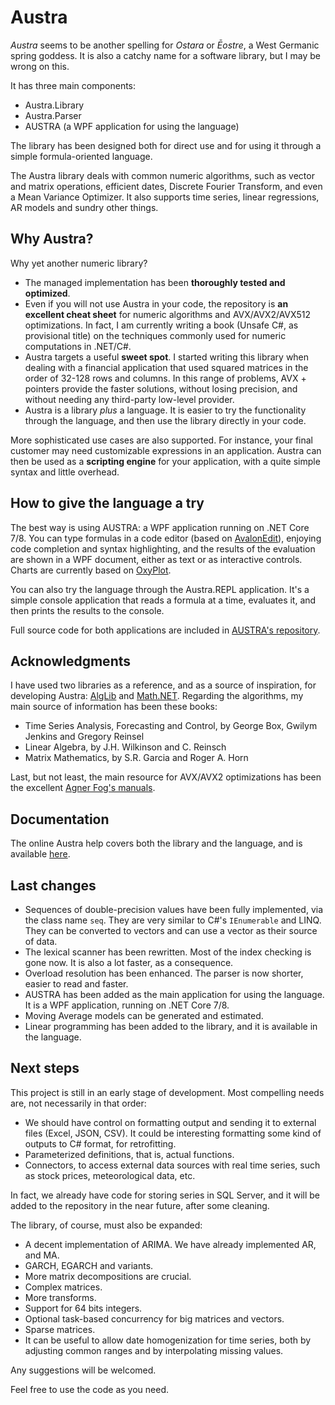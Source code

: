 ﻿# Austra

*Austra* seems to be another spelling for *Ostara* or *Ēostre*, a West Germanic spring goddess. It is also a catchy name for a software library, but I may be wrong on this.

It has three main components:
* Austra.Library
* Austra.Parser
* AUSTRA (a WPF application for using the language)

The library has been designed both for direct use and for using it through a simple formula-oriented language.

The Austra library deals with common numeric algorithms, such as vector and matrix operations, efficient dates, Discrete Fourier Transform, and even a Mean Variance Optimizer. It also supports time series, linear regressions, AR models and sundry other things.

## Why Austra?

Why yet another numeric library?
* The managed implementation has been __thoroughly tested and optimized__.
* Even if you will not use Austra in your code, the repository is __an excellent cheat sheet__ for numeric algorithms and AVX/AVX2/AVX512 optimizations. In fact, I am currently writing a book (Unsafe C#, as provisional title) on the techniques commonly used for numeric computations in .NET/C#.
* Austra targets a useful __sweet spot__. I started writing this library when dealing with a financial application that used squared matrices in the order of 32-128 rows and columns. In this range of problems, AVX + pointers provide the faster solutions, without losing precision, and without needing any third-party low-level provider.
* Austra is a library _plus_ a language. It is easier to try the functionality through the language, and then use the library directly in your code.

More sophisticated use cases are also supported. For instance, your final customer may need customizable expressions in an application. Austra can then be used as a __scripting engine__ for your application, with a quite simple syntax and little overhead.

## How to give the language a try

The best way is using AUSTRA: a WPF application running on .NET Core 7/8. You can type formulas in a code editor (based on [AvalonEdit](http://avalonedit.net)), enjoying code completion and syntax highlighting, and the results of the evaluation are shown in a WPF document, either as text or as interactive controls. Charts are currently based on [OxyPlot](https://oxyplot.github.io).

You can also try the language through the Austra.REPL application. It's a simple console application that reads a formula at a time, evaluates it, and then prints the results to the console.

Full source code for both applications are included in [AUSTRA's repository](https://github.com/IanMarteens/austra).
## Acknowledgments

I have used two libraries as a reference, and as a source of inspiration, for developing Austra: [AlgLib](https://www.alglib.net/) and [Math.NET](https://numerics.mathdotnet.com/). Regarding the algorithms, my main source of information has been these books:
* Time Series Analysis, Forecasting and Control, by George Box, Gwilym Jenkins and Gregory Reinsel* Linear Algebra, by J.H. Wilkinson and C. Reinsch
* Matrix Mathematics, by S.R. Garcia and Roger A. Horn

Last, but not least, the main resource for AVX/AVX2 optimizations has been the excellent [Agner Fog's manuals](https://www.agner.org/optimize/).

## Documentation

The online Austra help covers both the library and the language, and is available [here](https://marteens.com/austra/library).


## Last changes

* Sequences of double-precision values have been fully implemented, via the class name `seq`. They are very similar to C#'s `IEnumerable` and LINQ. They can be converted to vectors and can use a vector as their source of data.
* The lexical scanner has been rewritten. Most of the index checking is gone now. It is also a lot faster, as a consequence.
* Overload resolution has been enhanced. The parser is now shorter, easier to read and faster.
* AUSTRA has been added as the main application for using the language. It is a WPF application, running on .NET Core 7/8.
* Moving Average models can be generated and estimated.
* Linear programming has been added to the library, and it is available in the language.

## Next steps

This project is still in an early stage of development. Most compelling needs are, not necessarily in that order:

* We should have control on formatting output and sending it to external files (Excel, JSON, CSV). It could be interesting formatting some kind of outputs to C# format, for retrofitting.
* Parameterized definitions, that is, actual functions.
* Connectors, to access external data sources with real time series, such as stock prices, meteorological data, etc.

In fact, we already have code for storing series in SQL Server, and it will be added to the repository in the near future, after some cleaning.

The library, of course, must also be expanded:

* A decent implementation of ARIMA. We have already implemented AR, and MA.
* GARCH, EGARCH and variants.
* More matrix decompositions are crucial.
* Complex matrices.
* More transforms.
* Support for 64 bits integers.
* Optional task-based concurrency for big matrices and vectors.
* Sparse matrices.
* It can be useful to allow date homogenization for time series, both by adjusting common ranges and by interpolating missing values.

Any suggestions will be welcomed.

Feel free to use the code as you need.